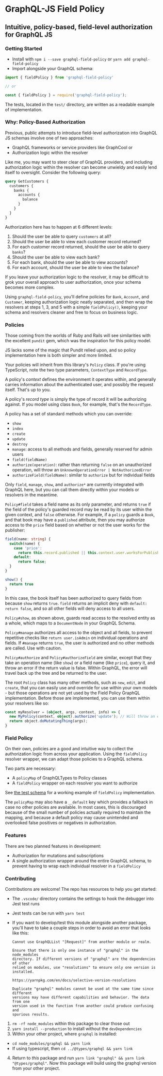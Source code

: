 # GraphQL-JS Field Policy

## Intuitive, policy-based, field-level authorization for GraphQL JS

### Getting Started

* Install with `npm i --save graphql-field-policy` or `yarn add graphql-field-policy`
* Import alongside your GraphQL schema:

```ts
import { fieldPolicy } from 'graphql-field-policy'

// or

const { fieldPolicy } = require('graphql-field-policy');
```

The tests, located in the `test/` directory, are written as a readable example of implementation.

### Why: Policy-Based Authorization

Previous, public attempts to introduce field-level authorization into GraphQL JS schemas involve one of two approaches:

* GraphQL frameworks or service providers like GraphCool or
* Authorization logic within the resolver

Like me, you may want to steer clear of GraphQL providers, and including authorization logic within the resolver can become unwieldy and easily lend itself to oversight. Consider the following query:

```graphql
query GetCustomers {
  customers {
    banks {
      accounts {
        balance
      }
    }
  }
}
```

Authorization here has to happen at 6 different levels:

1. Should the user be able to query `customers` at all?
2. Should the user be able to view each customer record returned?
3. For each customer record returned, should the user be able to query `banks`?
4. Should the user be able to view each bank?
5. For each bank, should the user be able to view accounts?
6. For each account, should the user be able to view the balance?

If you leave your authorization logic to the resolver, it may be difficult to grok your overall approach to user authorization, once your schema becomes more complex.

Using `graphql-field-policy`, you'll define policies for `Bank`, `Account`, and `Customer`, keeping authorization logic neatly separated, and then wrap the resolvers at steps 1, 3, and 5 with a simple `fieldPolicy()`, keeping your schema and resolvers cleaner and free to focus on business logic.

### Policies

Those coming from the worlds of Ruby and Rails will see similarities with the excellent `pundit` gem, which was the inspiration for this policy model.

JS lacks some of the magic that Pundit relied upon, and so policy implementation here is both simpler and more limited.

Your policies will inherit from this library's `Policy` class. If you're using TypeScript, note the two type parameters, `ContextType` and `RecordType`.

A policy's _context_ defines the environment it operates within, and generally carries information about the authenticated user, and possibly the request itself. That's up to you.

A policy's _record type_ is simply the type of record it will be authorizing against. If you model using class `Book`, for example, that's the `RecordType`.

A policy has a set of standard methods which you can override:
* `show`
* `index`
* `create`
* `update`
* `destroy`
* `manage`: access to all methods and fields, generally reserved for admin users
* `field(fieldName)`
* `authorize(operation)`: rather than returning `false` on an unauthorized operation, will throw an `UnknownOperationError | NotAuthorizedError`
* `authorizeField(fieldName)`: similar to `authorize` but for individual fields

Only `field`, `manage`, `show`, and `authorize*` are currently integrated with GraphQL here, but you can call them directly within your models or resolvers in the meantime.

`Policy#field` takes a field name as its only parameter, and returns `true` if the field of the policy's guarded record may be read by its user within the given context, and `false` otherwise. For example, if a `policy` guards a `Book`, and that book may have a `published` attribute, then you may authorize access to the `price` field based on whether or not the user works for the publisher:

```ts
field(name: string) {
  switch(name) {
    case 'price': 
      return this.record.published || this.context.user.worksForPublisherId = this.record.publisherId
    default:
      return false;
  }
}

show() {
  return true
}
```

In this case, the book itself has been authorized to query fields from because `show` returns `true`. `field` returns an implicit deny with `default: return false`, and so all other fields will deny access to all users.

`Policy#show`, as shown above, guards read access to the resolved entity as a whole, which maps to a `DocumentNode` in your GraphQL Schema.

`Policy#manage` authorizes all access to the object and all fields, to prevent repetitive checks like `return user.isAdmin` on individual operations and fields. If `#manage` returns `true`, the user is authorized and no other methods are called. Use with caution.

`Policy#authorize` and `Policy#authorizeField` are similar, except that they take an operation name (like `show`) or a field name (like `price`), query it, and throw an error if the return value is false. Within GraphQL, the error will travel back up the tree and be returned to the user.

The root `Policy` class has many other methods, such as `new`, `edit`, and `create`, that you can easily use and override for use within your own models - but those operations are not yet used by the Field Policy GraphQL implementation. Before those are implemented, you can use them within your resolvers like so:

```ts
const myResolver = (object, args, context, info) => {
  new MyPolicy(context, object).authorize('update'); // Will throw an error if unauthorized
  return object.doMutatingThing(args);
}
```

### Field Policy

On their own, policies are a good and intuitive way to collect the authorization logic from across your application. Using the `fieldPolicy` resolver wrapper, we can adapt those policies to a GraphQL schema.

Two parts are necessary: 
* A `policyMap` of GraphQLTypes to Policy classes
* A `fieldPolicy` wrapper on each resolver you want to authorize

See [the test schema](test/schema.ts) for a working example of `fieldPolicy` implementation.

The `policyMap` may also have a `__default` key which provides a fallback in case no other policies are available. In most cases, this is discouraged because of the small number of policies actually required to maintain the mapping, and because a default policy may cause unintended and overlooked false positives or negatives in authorization.

### Features

There are two planned features in development:

* Authorization for mutations and subscriptions
* A single authorization wrapper around the entire GraphQL schema, to prevent having to wrap each individual resolver in a `fieldPolicy`

### Contributing

Contributions are welcome! The repo has resources to help you get started:

* The `.vscode/` directory contains the settings to hook the debugger into Jest test runs
* Jest tests can be run with `yarn test`
* If you want to develop/test this module alongside another package, you'll have to take a couple steps in order to avoid an error that looks like this:

      Cannot use GraphQLList "[Request]" from another module or realm.
      
      Ensure that there is only one instance of "graphql" in the node_modules
      directory. If different versions of "graphql" are the dependencies of other
      relied on modules, use "resolutions" to ensure only one version is installed.
      
      https://yarnpkg.com/en/docs/selective-version-resolutions
      
      Duplicate "graphql" modules cannot be used at the same time since different
      versions may have different capabilities and behavior. The data from one
      version used in the function from another could produce confusing and
      spurious results.

1. `rm -rf node_modules` within this package to clear those out
2. `yarn install --production` to install without the `devDependencies`
3. Within your other project, where `graphql` is installed:
  * `cd node_modules/graphql && yarn link`
  * If using typescript, then `cd ../@types/graphql && yarn link`
4. Return to *this* package and run `yarn link "graphql" && yarn link "@types/graphql"`. Now this package will build using the graphql version from your other project.